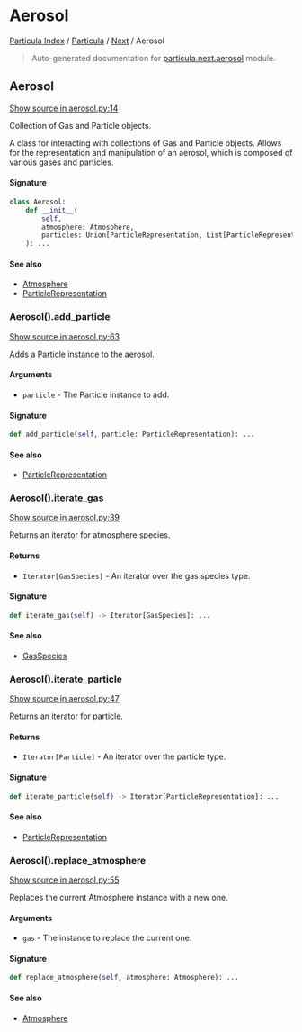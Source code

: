 # Aerosol

[Particula Index](../../README.md#particula-index) / [Particula](../index.md#particula) / [Next](./index.md#next) / Aerosol

> Auto-generated documentation for [particula.next.aerosol](https://github.com/Gorkowski/particula/blob/main/particula/next/aerosol.py) module.

## Aerosol

[Show source in aerosol.py:14](https://github.com/Gorkowski/particula/blob/main/particula/next/aerosol.py#L14)

Collection of Gas and Particle objects.

A class for interacting with collections of Gas and Particle objects.
Allows for the representation and manipulation of an aerosol, which
is composed of various gases and particles.

#### Signature

```python
class Aerosol:
    def __init__(
        self,
        atmosphere: Atmosphere,
        particles: Union[ParticleRepresentation, List[ParticleRepresentation]],
    ): ...
```

#### See also

- [Atmosphere](gas/atmosphere.md#atmosphere)
- [ParticleRepresentation](particles/representation.md#particlerepresentation)

### Aerosol().add_particle

[Show source in aerosol.py:63](https://github.com/Gorkowski/particula/blob/main/particula/next/aerosol.py#L63)

Adds a Particle instance to the aerosol.

#### Arguments

- `particle` - The Particle instance to add.

#### Signature

```python
def add_particle(self, particle: ParticleRepresentation): ...
```

#### See also

- [ParticleRepresentation](particles/representation.md#particlerepresentation)

### Aerosol().iterate_gas

[Show source in aerosol.py:39](https://github.com/Gorkowski/particula/blob/main/particula/next/aerosol.py#L39)

Returns an iterator for atmosphere species.

#### Returns

- `Iterator[GasSpecies]` - An iterator over the gas species type.

#### Signature

```python
def iterate_gas(self) -> Iterator[GasSpecies]: ...
```

#### See also

- [GasSpecies](gas/species.md#gasspecies)

### Aerosol().iterate_particle

[Show source in aerosol.py:47](https://github.com/Gorkowski/particula/blob/main/particula/next/aerosol.py#L47)

Returns an iterator for particle.

#### Returns

- `Iterator[Particle]` - An iterator over the particle type.

#### Signature

```python
def iterate_particle(self) -> Iterator[ParticleRepresentation]: ...
```

#### See also

- [ParticleRepresentation](particles/representation.md#particlerepresentation)

### Aerosol().replace_atmosphere

[Show source in aerosol.py:55](https://github.com/Gorkowski/particula/blob/main/particula/next/aerosol.py#L55)

Replaces the current Atmosphere instance with a new one.

#### Arguments

- `gas` - The instance to replace the current one.

#### Signature

```python
def replace_atmosphere(self, atmosphere: Atmosphere): ...
```

#### See also

- [Atmosphere](gas/atmosphere.md#atmosphere)
